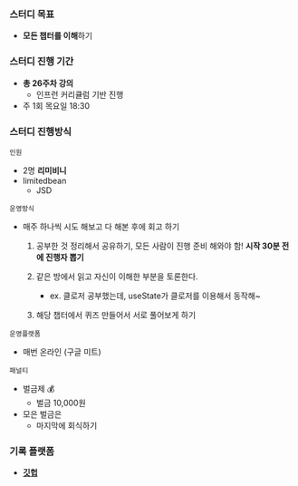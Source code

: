 ### 스터디 목표

- **모든 챕터를 이해**하기

### 스터디 진행 기간

- **총 26주차 강의**
  - 인프런 커리큘럼 기반 진행
- 주 1회 목요일 18:30

### 스터디 진행방식

`인원`

- 2명 **리미비니**
- limitedbean
  - JSD

`운영방식`

- 매주 하나씩 시도 해보고 다 해본 후에 회고 하기

  1. 공부한 것 정리해서 공유하기, 모든 사람이 진행 준비 해와야 함!
     **시작 30분 전에 진행자 뽑기**

  2. 같은 방에서 읽고 자신이 이해한 부분을 토론한다.

     - ex. 클로저 공부했는데, useState가 클로저를 이용해서 동작해~

  3. 해당 챕터에서 퀴즈 만들어서 서로 풀어보게 하기

`운영플랫폼`

- 매번 온라인 (구글 미트)

`패널티`

- 벌금제 💰
  - 벌금 10,000원
- 모은 벌금은
  - 마지막에 회식하기

### 기록 플랫폼

- **[깃헙](https://github.com/limited-bean/JSD)**
